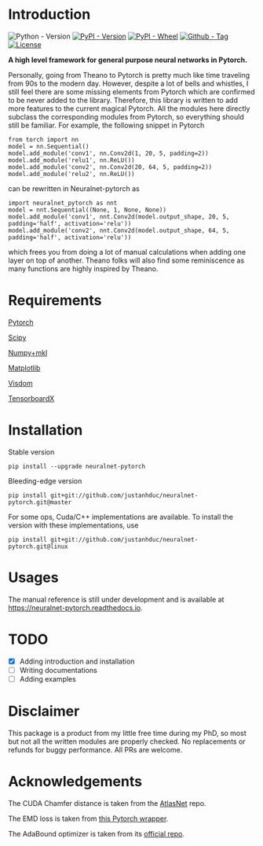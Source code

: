 # Introduction
![Python - Version](https://img.shields.io/pypi/pyversions/neuralnet-pytorch.svg)
[![PyPI - Version](https://img.shields.io/pypi/v/neuralnet-pytorch.svg)](https://pypi.org/project/neuralnet-pytorch/)
[![PyPI - Wheel](https://img.shields.io/pypi/wheel/neuralnet-pytorch.svg)](https://pypi.org/project/neuralnet-pytorch/)
[![Github - Tag](https://img.shields.io/github/tag/justanhduc/neuralnet-pytorch.svg)](https://github.com/justanhduc/neuralnet-pytorch/releases/tag/rel-0.0.4)
[![License](https://img.shields.io/github/license/justanhduc/neuralnet-pytorch.svg)](https://github.com/justanhduc/neuralnet-pytorch/blob/master/LICENSE.txt)

__A high level framework for general purpose neural networks in Pytorch.__

Personally, going from Theano to Pytorch is pretty much like time traveling from 90s to the modern day. 
However, despite a lot of bells and whistles, I still feel there are some missing elements from Pytorch 
which are confirmed to be never added to the library. 
Therefore, this library is written to add more features to the current magical Pytorch. All the modules here
directly subclass the corresponding modules from Pytorch, so everything should still be familiar. For example, the 
following snippet in Pytorch

```
from torch import nn
model = nn.Sequential()
model.add_module('conv1', nn.Conv2d(1, 20, 5, padding=2))
model.add_module('relu1', nn.ReLU())
model.add_module('conv2', nn.Conv2d(20, 64, 5, padding=2))
model.add_module('relu2', nn.ReLU())
```

can be rewritten in Neuralnet-pytorch as 

```
import neuralnet_pytorch as nnt
model = nnt.Sequential((None, 1, None, None))
model.add_module('conv1', nnt.Conv2d(model.output_shape, 20, 5, padding='half', activation='relu'))
model.add_module('conv2', nnt.Conv2d(model.output_shape, 64, 5, padding='half', activation='relu'))
```
which frees you from doing a lot of manual calculations when adding one layer on top of another. Theano folks will also
find some reminiscence as many functions are highly inspired by Theano.  

# Requirements

[Pytorch](http://deeplearning.net/software/theano/)

[Scipy](https://www.scipy.org/install.html) 

[Numpy+mkl](http://www.lfd.uci.edu/~gohlke/pythonlibs/#numpy) 

[Matplotlib](https://matplotlib.org/)

[Visdom](https://github.com/facebookresearch/visdom)

[TensorboardX](https://github.com/lanpa/tensorboardX)

# Installation

Stable version
```
pip install --upgrade neuralnet-pytorch
```

Bleeding-edge version

```
pip install git+git://github.com/justanhduc/neuralnet-pytorch.git@master
```

For some ops, Cuda/C++ implementations are available. To install the version with these implementations, use

```
pip install git+git://github.com/justanhduc/neuralnet-pytorch.git@linux
```

# Usages

The manual reference is still under development and is available at https://neuralnet-pytorch.readthedocs.io.

# TODO

- [x] Adding introduction and installation 
- [ ] Writing documentations
- [ ] Adding examples

# Disclaimer

This package is a product from my little free time during my PhD, 
so most but not all the written modules are properly checked. 
No replacements or refunds for buggy performance. 
All PRs are welcome. 

# Acknowledgements

The CUDA Chamfer distance is taken from the [AtlasNet](https://github.com/ThibaultGROUEIX/AtlasNet) repo.

The EMD loss is taken from [this Pytorch wrapper](https://gist.github.com/pclucas14/826c129aea315b02cbde0ec23ceb1068).

The AdaBound optimizer is taken from its [official repo](https://github.com/Luolc/AdaBound). 
